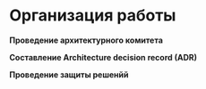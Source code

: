 # Организация работы

**Проведение архитектурного комитета**

**Составление Architecture decision record (ADR)**

**Проведение защиты решенйй**